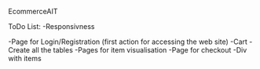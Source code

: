 EcommerceAIT

ToDo List:
-Responsivness


-Page for Login/Registration (first action for accessing the web site)
-Cart
-Create all the tables
-Pages for item visualisation
-Page for checkout
-Div with items
